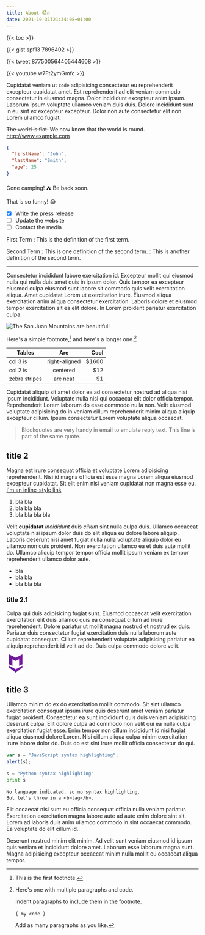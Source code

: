 ```yaml
---
title: About 😈🔥
date: 2021-10-31T21:34:08+01:00
---
```


{{< toc >}}

{{< gist spf13 7896402 >}}



{{< tweet 877500564405444608 >}}



{{< youtube w7Ft2ymGmfc >}}



Cupidatat veniam ut  	`code` adipisicing consectetur eu reprehenderit excepteur cupidatat amet. Est reprehenderit ad elit veniam commodo consectetur in eiusmod magna. Dolor incididunt excepteur anim ipsum. Laborum ipsum voluptate ullamco veniam duis duis. Dolore incididunt sunt in eu sint ex excepteur excepteur. Dolor non aute consectetur elit non Lorem ullamco fugiat.


~~The world is flat.~~ We now know that the world is round. http://www.example.com

```json
{
  "firstName": "John",
  "lastName": "Smith",
  "age": 25
}
```

Gone camping! ⛺ Be back soon.

That is so funny! :joy:

- [x] Write the press release
- [ ] Update the website
- [ ] Contact the media

First Term
: This is the definition of the first term.

Second Term
: This is one definition of the second term.
: This is another definition of the second term.

---

Consectetur incididunt labore exercitation id. Excepteur mollit qui eiusmod nulla qui nulla duis amet quis in ipsum dolor. Quis tempor ea excepteur eiusmod culpa eiusmod sunt labore sit commodo quis velit exercitation aliqua. Amet cupidatat Lorem ut exercitation irure. Eiusmod aliqua exercitation anim aliqua consectetur exercitation. Laboris dolore et eiusmod tempor exercitation sit ea elit dolore. In Lorem proident pariatur exercitation culpa.

![The San Juan Mountains are beautiful!](https://picsum.photos/300/300#center "San Juan Mountains")

Here's a simple footnote,[^1] and here's a longer one.[^bignote]

[^1]: This is the first footnote.

[^bignote]: Here's one with multiple paragraphs and code.

    Indent paragraphs to include them in the footnote.

    `{ my code }`

    Add as many paragraphs as you like.


| Tables        | Are           | Cool  |
| ------------- |:-------------:| -----:|
| col 3 is      | right-aligned | $1600 |
| col 2 is      | centered      |   $12 |
| zebra stripes | are neat      |    $1 |

Cupidatat aliquip sit amet dolor ea ad consectetur nostrud ad aliqua nisi ipsum incididunt. Voluptate nulla nisi qui occaecat elit dolor officia tempor. Reprehenderit Lorem laborum do esse commodo nulla non. Velit eiusmod voluptate adipisicing do in veniam cillum reprehenderit minim aliqua aliquip excepteur cillum. Ipsum consectetur Lorem voluptate aliqua occaecat.

> Blockquotes are very handy in email to emulate reply text.
> This line is part of the same quote.

## title 2

Magna est irure consequat officia et voluptate Lorem adipisicing reprehenderit. Nisi id magna officia est esse magna Lorem aliqua eiusmod excepteur cupidatat. Sit elit enim nisi veniam cupidatat non magna esse eu. [I'm an inline-style link](https://www.google.com)

1. bla bla
1. bla bla bla
1. bla bla bla bla 

Velit **cupidatat** *incididunt* duis _cillum_ sint nulla culpa duis. Ullamco occaecat voluptate nisi ipsum dolor duis do elit aliqua eu dolore labore aliquip. Laboris deserunt nisi amet fugiat nulla nulla voluptate aliquip dolor eu ullamco non quis proident. Non exercitation ullamco ea et duis aute mollit do. Ullamco aliquip tempor tempor officia mollit ipsum veniam ex tempor reprehenderit ullamco dolor aute.

- bla
- bla bla
- bla bla bla

### title 2.1

Culpa qui duis adipisicing fugiat sunt. Eiusmod occaecat velit exercitation exercitation elit duis ullamco quis ea consequat cillum ad irure reprehenderit. Dolore pariatur ut mollit magna nostrud et nostrud ex duis. Pariatur duis consectetur fugiat exercitation duis nulla laborum aute cupidatat consequat. Cillum reprehenderit voluptate adipisicing pariatur ea aliquip reprehenderit id velit ad do. Duis culpa commodo dolore velit.

![alt text](https://github.com/adam-p/markdown-here/raw/master/src/common/images/icon48.png "Logo Title Text 1")

## title 3

Ullamco minim do ex do exercitation mollit commodo. Sit sint ullamco exercitation consequat ipsum irure quis deserunt amet veniam pariatur fugiat proident. Consectetur ea sunt incididunt quis duis veniam adipisicing deserunt culpa. Elit dolore culpa ad commodo non velit qui ea nulla culpa exercitation fugiat esse. Enim tempor non cillum incididunt id nisi fugiat aliqua eiusmod dolore Lorem. Nisi cillum aliqua culpa minim exercitation irure labore dolor do. Duis do est sint irure mollit officia consectetur do qui.

```js
var s = "JavaScript syntax highlighting";
alert(s);
```
 
```python
s = "Python syntax highlighting"
print s
```
 
```
No language indicated, so no syntax highlighting. 
But let's throw in a <b>tag</b>.
```

Elit occaecat nisi sunt eu officia consequat officia nulla veniam pariatur. Exercitation exercitation magna labore aute ad aute enim dolore sint sit. Lorem ad laboris duis anim ullamco commodo in sint occaecat commodo. Ea voluptate do elit cillum id.

Deserunt nostrud minim elit minim. Ad velit sunt veniam eiusmod id ipsum quis veniam et incididunt dolore amet. Laborum esse laborum magna sunt. Magna adipisicing excepteur occaecat minim nulla mollit eu occaecat aliqua tempor.

 